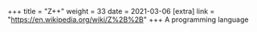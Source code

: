 +++
title = "Z++"
weight = 33
date = 2021-03-06
[extra]
link = "https://en.wikipedia.org/wiki/Z%2B%2B"
+++
A programming language

